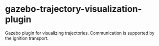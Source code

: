 # gazebo-trajectory-visualization-plugin
Gazebo plugin for visualizing trajectories. Communication is supported by the ignition transport.
